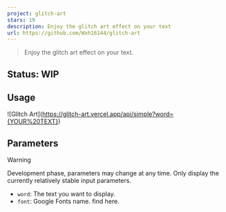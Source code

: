 ```yaml
---
project: glitch-art
stars: 19
description: Enjoy the glitch art effect on your text
url: https://github.com/Wxh16144/glitch-art
---
```


> Enjoy the glitch art effect on your text.

Status: WIP
-----------

Usage
-----

!\[Glitch Art\](https://glitch-art.vercel.app/api/simple?word={YOUR%20TEXT})

Parameters
----------

Warning

Development phase, parameters may change at any time. Only display the currently relatively stable input parameters.

-   `word`: The text you want to display.
-   `font`: Google Fonts name. find here.
